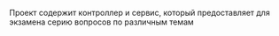 Проект содержит контроллер и сервис, который предоставляет для экзамена серию вопросов по различным темам
